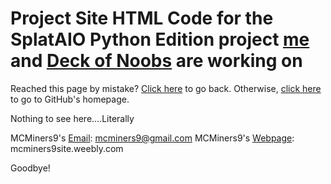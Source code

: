 # Project Site HTML Code for the SplatAIO Python Edition project [me](https://github.com/MCMiners9) and [Deck of Noobs](https://github.com/DeckOfNoobs) are working on
Reached this page by mistake? [Click here](https://github.com/MCMiners9/Splat-AIO) to go back. Otherwise, [click here](https://github.com) to go to GitHub's homepage.

Nothing to see here....Literally

MCMiners9's [Email](mailto:mcminers9@gmail.com): mcminers9@gmail.com
MCMiners9's [Webpage](http://mcminers9site.weebly.com): mcminers9site.weebly.com


Goodbye!
